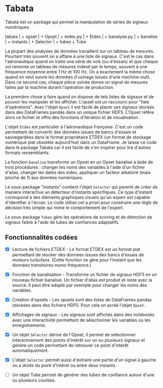 # Tabata
Tabata est un package qui permet la manipulation de séries de signaux numériques.

  tabata
    |
    + opset
    |    + Opset
    |
    + etdex.py
    |    + Etdex
    |
    + banalyse.py
    |    + banalise
    |
    + instants
    |    + Selector
    |
    + tubes
         + Tube

La plupart des analyses de données travaillent sur un tableau de mesures. Pourtant très souvent on a affaire à une liste de signaux. C'est le cas dans l'aéronautique quand on traite une série de vols (ou d'essais) et que chaque vol remonte un tableau de mesures indexé par le temps, souvent à une fréquence moyenne entre 1 Hz et 100 Hz. On a exactement la même chose quand on veut suivre les données d'usinage issues d'une machine-outil. Dans ce second cas, chaque pièce usinée donne un signal de mesures faites par la machine durant l'opération de production.

La première chose à faire quand on dispose de tels listes de signaux et de pouvoir les manipuler et les afficher. L'opset est un raccourci pour "liste d'opérations". Avec l'objet `Opset` il est facile de placer ses signaux stockés dans des DataFrames pandas dans un unique fichier HDF5. L'Opset réfère alors ce fichier et offre des fonctions d'itération et de visualisation.

L'objet `Etdex` est particulier à l'aéronautique française. C'est un code permettant de convertir des données issues de bancs d'essais et sauvegardées dans le format propriétaire ETDEX (un format de stockage numérique plat obsolète aujourd'hui) dans un DataFrame. Je laisse ce code dans le package Tabata car il est facile de s'en inspirer pour lire d'autres formats ressemblants.

La fonction `banalise` transforme un Opset en un Opset banalisé à laide de trois procédures : changer les noms des variables à l'aide d'un fichier d'alias, changer les dates des index, appliquer un facteur aléatoire (mais proche de 1) aux données numériques.

Le sous-package "instants" contient l'objet `Selector` qui peremt de créer de manière interactive un détecteur d'instants spécifiques. Ce type d'instant correspond à des éléments graphiques visuels qu'un expert est capable d'identifier à l'écran. Le code utilise cet a priori pour construire une règle de décision très simple qui mime le comportement de l'expert.

Le sous-package `Tubes` gère les opérations de scoring et de détection de signaux faible à l'aide de tubes de confiances adaptatifs.

## Fonctionnalités codées

- [x] Lecture de fichiers ETDEX - Le format ETDEX est un format plat permettant de stocker des données issues des bancs d'essais de moteurs turbofans. (Cette fonction ne gère pour l'instant que les données transitoires mono-fréquence.)
- [x] Fonction de banalisation - Transforme un fichier de signaux HDF5 en un nouveau fichier banalisé. Un fichier d'alias est produit et reste avec la source. Il peut être adapté par exemple pour changer les noms des variables.
- [x] Création d'opsets - Les opsets sont des listes de DataFrames pandas stockées dans des fichiers HDF5. Pour cela on acréé l'objet `Opset`.
- [x] Affichages de signaux - Les signaux sont affichés dans des notebooks avec une interactivité permettant de sélectionner les variables ou les enregistrements.
- [x] Un objet `Sélector` dérive de l'Opset, il permet de sélectionner interactivement des points d'intérêt sur un ou plusieurs signaux et génère un code permettant de retrouver ce point d'intérêt automatiquement. 
- [x] L'objet `Selector` permet aussi d'extraire une partie d'un signal à gauche ou a droite du point d'intéret ou entre deux instants.
- [ ] Un objet Tube permet de générer des tubes de confiance autour d'une ou plusieurs courbes.
 


